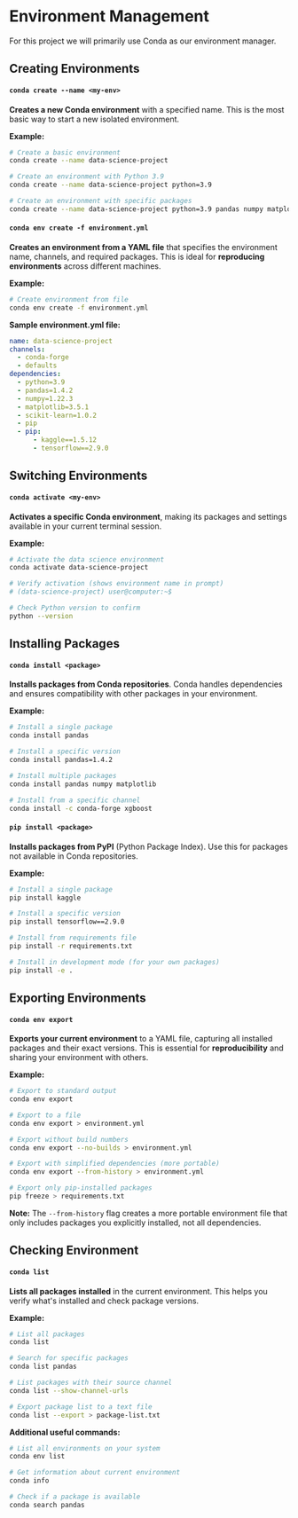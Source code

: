 # Environment Management

For this project we will primarily use Conda as our environment manager.

## Creating Environments

#### `conda create --name <my-env>`

**Creates a new Conda environment** with a specified name. This is the most basic way to start a new isolated environment.

**Example:**

```bash
# Create a basic environment
conda create --name data-science-project

# Create an environment with Python 3.9
conda create --name data-science-project python=3.9

# Create an environment with specific packages
conda create --name data-science-project python=3.9 pandas numpy matplotlib
```

#### `conda env create -f environment.yml`

**Creates an environment from a YAML file** that specifies the environment name, channels, and required packages. This is ideal for **reproducing environments** across different machines.

**Example:**

```bash
# Create environment from file
conda env create -f environment.yml
```

**Sample environment.yml file:**

```yaml
name: data-science-project
channels:
  - conda-forge
  - defaults
dependencies:
  - python=3.9
  - pandas=1.4.2
  - numpy=1.22.3
  - matplotlib=3.5.1
  - scikit-learn=1.0.2
  - pip
  - pip:
      - kaggle==1.5.12
      - tensorflow==2.9.0
```

## Switching Environments

#### `conda activate <my-env>`

**Activates a specific Conda environment**, making its packages and settings available in your current terminal session.

**Example:**

```bash
# Activate the data science environment
conda activate data-science-project

# Verify activation (shows environment name in prompt)
# (data-science-project) user@computer:~$

# Check Python version to confirm
python --version
```

## Installing Packages

#### `conda install <package>`

**Installs packages from Conda repositories**. Conda handles dependencies and ensures compatibility with other packages in your environment.

**Example:**

```bash
# Install a single package
conda install pandas

# Install a specific version
conda install pandas=1.4.2

# Install multiple packages
conda install pandas numpy matplotlib

# Install from a specific channel
conda install -c conda-forge xgboost
```

#### `pip install <package>`

**Installs packages from PyPI** (Python Package Index). Use this for packages not available in Conda repositories.

**Example:**

```bash
# Install a single package
pip install kaggle

# Install a specific version
pip install tensorflow==2.9.0

# Install from requirements file
pip install -r requirements.txt

# Install in development mode (for your own packages)
pip install -e .
```

## Exporting Environments

#### `conda env export`

**Exports your current environment** to a YAML file, capturing all installed packages and their exact versions. This is essential for **reproducibility** and sharing your environment with others.

**Example:**

```bash
# Export to standard output
conda env export

# Export to a file
conda env export > environment.yml

# Export without build numbers
conda env export --no-builds > environment.yml

# Export with simplified dependencies (more portable)
conda env export --from-history > environment.yml

# Export only pip-installed packages
pip freeze > requirements.txt
```

**Note:** The `--from-history` flag creates a more portable environment file that only includes packages you explicitly installed, not all dependencies.

## Checking Environment

#### `conda list`

**Lists all packages installed** in the current environment. This helps you verify what's installed and check package versions.

**Example:**

```bash
# List all packages
conda list

# Search for specific packages
conda list pandas

# List packages with their source channel
conda list --show-channel-urls

# Export package list to a text file
conda list --export > package-list.txt
```

**Additional useful commands:**

```bash
# List all environments on your system
conda env list

# Get information about current environment
conda info

# Check if a package is available
conda search pandas
```
